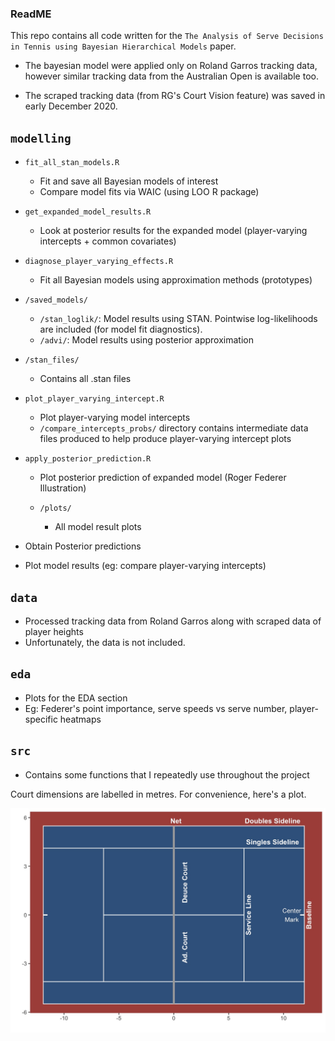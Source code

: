 ### ReadME

This repo contains all code written for the `The Analysis of Serve Decisions in Tennis using Bayesian Hierarchical Models` paper.


* The bayesian model were applied only on Roland Garros tracking data, however similar tracking data from the Australian Open is available too.

* The scraped tracking data (from RG's Court Vision feature) was saved in early December 2020. 

`modelling`
-----------
* `fit_all_stan_models.R`
  * Fit and save all Bayesian models of interest 
  * Compare model fits via WAIC (using LOO R package)

 * `get_expanded_model_results.R`
   * Look at posterior results for the expanded model (player-varying intercepts + common covariates)

* `diagnose_player_varying_effects.R`
  * Fit all Bayesian models using approximation methods (prototypes)

* `/saved_models/`
  * `/stan_loglik/`: Model results using STAN. Pointwise log-likelihoods are included (for model fit diagnostics).
  * `/advi/`: Model results using posterior approximation

 * `/stan_files/`
   * Contains all .stan files

 * `plot_player_varying_intercept.R`
   * Plot player-varying model intercepts
   * `/compare_intercepts_probs/` directory contains intermediate data files produced to help produce player-varying intercept plots

* `apply_posterior_prediction.R`
  * Plot posterior prediction of expanded model (Roger Federer Illustration)

  * `/plots/`
    * All model result plots


* Obtain Posterior predictions
* Plot model results (eg: compare player-varying intercepts)


`data`
--------------
* Processed tracking data from Roland Garros along with scraped data of player heights
* Unfortunately, the data is not included.

`eda`
------
* Plots for the EDA section
* Eg: Federer's point importance, serve speeds vs serve number, player-specific heatmaps

`src`
-----
* Contains some functions that I repeatedly use throughout the project


Court dimensions are labelled in metres. For convenience, here's a plot.

![alt text](tennis_court.jpg)

